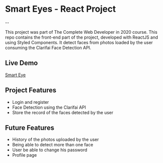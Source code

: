 # Smart Eyes - React Project
--

This project was part of The Complete Web Developer in 2020 course.
This repo contains the front-end part of the project, developed with ReactJS and using Styled Components. It detect faces from photos loaded by the user consuming the Clarifai Face Detection API.

## Live Demo
[Smart Eye](https://smart-eye-face-recognition.herokuapp.com/)

## Project Features

<ul>
  <li>Login and register</li>
  <li>Face Detection using the Clarifai API</li>
  <li>Store the record of the faces detected by the user</li>
</ul>


## Future Features

<ul>
  <li>History of the photos uploaded by the user</li>
  <li>Being able to detect more than one face</li>
  <li>User be able to change his password</li>
  <li>Profile page</li>
</ul>
